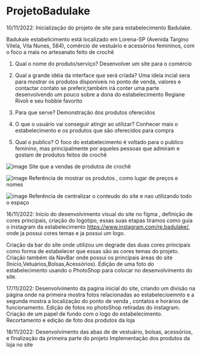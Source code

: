 # ProjetoBadulake

10/11/2022:
Inicialização do projeto de site para estabelecimento Badulake.

Badukale estabelicimento está localizado em Lorena-SP (Avenida Targino Vilela, Vila Nunes, 584), comércio de vestuário e acessórios femininos, com o foco a mais no artesanato feito de crochê

1. Qual o nome do produto/serviço? 
Desenvolver um site para o comércio 

2. Qual a grande idéia da interface que será criada?
Uma ideia incial sera para mostrar os produtos disponíveis no ponto de venda, valores e contactar contato se preferir,também irá conter uma parte desenvolvendo um pouco sobre a dona do estabelecimento Regiane Rivoli e seu hobbie favorito

3. Para que serve?
Demonstração dos produtos oferecidos

4. O que o usuário vai conseguir atingir ao utilizar?
Conhecer mais o estabelecimento e os produtos que são oferecidos para compra 

5. Qual o publico?
O foco do estabelecimento é voltado para o publico feminino, mas principalmente por aqueles pessoas que admiram e gostam de produtos feitos de crochê 




![image](https://user-images.githubusercontent.com/111283751/201122331-48a247a8-5b37-44d6-ac30-f56d9bdabcdc.png)
Site que a vendas de produtos de crochê

![image](https://user-images.githubusercontent.com/111283751/202698148-d6956164-ada2-42cb-89c4-9f8ce08188ea.png)
Referência de mostrar os produtos , como lugar de preços e nomes   

![image](https://user-images.githubusercontent.com/111283751/202698735-7f185a12-aa86-4fe5-ae81-a6f9219d204f.png)
Referência de centralizar o conteudo do site e nao utilizando todo o espaço 





16/11/2022:
Início do desenvolvimento visual do site no figma , definição de cores principais, criação do logotipo, essas suas etapas tiramos como guia o instagram da estabelecimento https://www.instagram.com/re.badulake/, onde ja possui cores temas e ja possui um logo.

Criação da bar do site onde utilizou um degrade das duas cores principais como forma de estabelecer que essas são as cores temas do projeto.
Criação também da NavBar onde possui os principais áreas do site (Início,Vetuários,Bolsas,Acessórios).
Edição de uma foto do estabelecimento usando o PhotoShop para colocar no desenvolvimento do site.

17/11/2022:
Desenvolvimento da pagina inicial do site, criando um divisão na página onde na primeira mostra fotos relacionadas ao estabelecioemnto e a segunda mostra a localização do ponto de venda , contatos e horários de funcionamento.
Edição de fotos no photoShop retiradas do instagram. 
Criação de um papel de fundo com o logo do estabelecimento.
Recortamento e edição de foto dos produtos da loja 

18/11/2022:
Desenvolvimento das abas de de vestuário, bolsas, acessórios, e finalização da primeira parte do projeto
Implementação dos produtos da loja no site 


